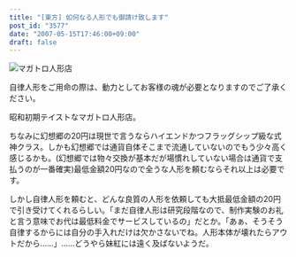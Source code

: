 ```yaml
---
title: "[東方] 如何なる人形でも御請け致します"
post_id: "3577"
date: "2007-05-15T17:46:00+09:00"
draft: false
---
```



![マガトロ人形店](/image/illustrations/pbbs/2005-2007/tohov_003653_s.png)

自律人形をご用命の際は、動力としてお客様の魂が必要となりますのでご了承ください。

昭和初期テイストなマガトロ人形店。

ちなみに幻想郷の20円は現世で言うならハイエンドかつフラッグシップ級な式神クラス。しかも幻想郷では通貨自体そこまで流通していないのでもう少々高く感じるかも。(幻想郷では物々交換が基本だが場慣れしていない場合は通貨で支払うのが一番確実)最低金額20円なので全うな人形を頼むならそれ以上は必要です。

しかし自律人形を頼むと、どんな良質の人形を依頼しても大抵最低金額の20円で引き受けてくれるらしい。「まだ自律人形は研究段階なので、制作実験のお礼と言う意味でお代は最低料金でサービスしているの」だとか。「あぁ、そうそう自律するからには自分の手入れだけは欠かさないでね。人形本体が壊れたらアウトだから……」……どうやら妹紅には遠く及ばないようだ。

